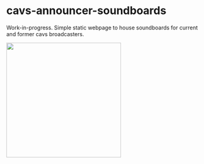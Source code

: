 # cavs-announcer-soundboards

Work-in-progress. Simple static webpage to house soundboards for current and former cavs broadcasters.

<img src="https://i.gyazo.com/275920e7672366803f6e163b4a28adbf.gif" width="300"/>
